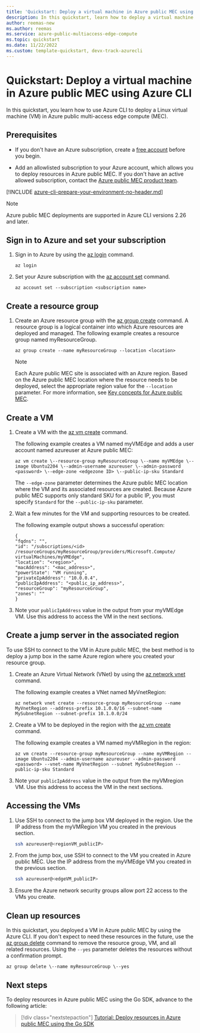 ```yaml
---
title: 'Quickstart: Deploy a virtual machine in Azure public MEC using Azure CLI'
description: In this quickstart, learn how to deploy a virtual machine in Azure public multi-access edge (MEC) compute by using the Azure CLI.
author: reemas-new
ms.author: reemas
ms.service: azure-public-multiaccess-edge-compute
ms.topic: quickstart
ms.date: 11/22/2022
ms.custom: template-quickstart, devx-track-azurecli
---
```


# Quickstart: Deploy a virtual machine in Azure public MEC using Azure CLI

In this quickstart, you learn how to use Azure CLI to deploy a Linux virtual machine (VM) in Azure public multi-access edge compute (MEC).

## Prerequisites

- If you don't have an Azure subscription, create a [free account](https://azure.microsoft.com/free/?WT.mc_id=A261C142F) before you begin.

- Add an allowlisted subscription to your Azure account, which allows you to deploy resources in Azure public MEC. If you don't have an active allowed subscription, contact the [Azure public MEC product team](https://aka.ms/azurepublicmec).

[!INCLUDE [azure-cli-prepare-your-environment-no-header.md](~/reusable-content/azure-cli/azure-cli-prepare-your-environment-no-header.md)]

   > [!NOTE]
   > Azure public MEC deployments are supported in Azure CLI versions 2.26 and later.

## Sign in to Azure and set your subscription

1. Sign in to Azure by using the [az login](/cli/azure/reference-index#az-login) command.

    ```azurecli
    az login
    ```

1. Set your Azure subscription with the [az account set](/cli/azure/account#az-account-set) command.

    ```azurecli
    az account set --subscription <subscription name>
    ```

## Create a resource group

1. Create an Azure resource group with the [az group create](/cli/azure/group#az-group-create) command. A resource group is a logical container into which Azure resources are deployed and managed. The following example creates a resource group named myResourceGroup.

    ```azurecli
    az group create --name myResourceGroup --location <location>
    ```

    > [!NOTE]
    > Each Azure public MEC site is associated with an Azure region. Based on the Azure public MEC location where the resource needs to be deployed, select the appropriate region value for the `--location` parameter. For more information, see [Key concepts for Azure public MEC](key-concepts.md).

## Create a VM

1. Create a VM with the [az vm create](/cli/azure/vm#az-vm-create) command.

   The following example creates a VM named myVMEdge and adds a user account named azureuser at Azure public MEC:

   ```azurecli
   az vm create \--resource-group myResourceGroup \--name myVMEdge \--image Ubuntu2204 \--admin-username azureuser \--admin-password <password> \--edge-zone <edgezone ID> \--public-ip-sku Standard
   ```

   The `--edge-zone` parameter determines the Azure public MEC location where the VM and its associated resources are created. Because Azure public MEC supports only standard SKU for a public IP, you must specify `Standard` for the `--public-ip-sku` parameter.

1. Wait a few minutes for the VM and supporting resources to be created.

   The following example output shows a successful operation:

   ```output
   {
   "fqdns": "",
   "id": "/subscriptions/<id> /resourceGroups/myResourceGroup/providers/Microsoft.Compute/    virtualMachines/myVMEdge",
   "location": "<region>",
   "macAddress": "<mac_address>",
   "powerState": "VM running",
   "privateIpAddress": "10.0.0.4",
   "publicIpAddress": "<public_ip_address>",
   "resourceGroup": "myResourceGroup",
   "zones": ""
   }
   ```

1. Note your `publicIpAddress` value in the output from your myVMEdge VM. Use this address to access the VM in the next sections.

## Create a jump server in the associated region

To use SSH to connect to the VM in Azure public MEC, the best method is to deploy a jump box in the same Azure region where you created your resource group.

1. Create an Azure Virtual Network (VNet) by using the [az network vnet](/cli/azure/network/vnet) command.

   The following example creates a VNet named MyVnetRegion:

    ```azurecli
    az network vnet create --resource-group myResourceGroup --name MyVnetRegion --address-prefix 10.1.0.0/16 --subnet-name MySubnetRegion --subnet-prefix 10.1.0.0/24
    ```

1. Create a VM to be deployed in the region with the [az vm create](/cli/azure/vm#az-vm-create) command.

   The following example creates a VM named myVMRegion in the region:

    ```azurecli
    az vm create --resource-group myResourceGroup --name myVMRegion --image Ubuntu2204 --admin-username azureuser --admin-password <password> --vnet-name MyVnetRegion --subnet MySubnetRegion --public-ip-sku Standard
    ```

1. Note your `publicIpAddress` value in the output from the myVMregion VM. Use this address to access the VM in the next sections.

## Accessing the VMs

1. Use SSH to connect to the jump box VM deployed in the region. Use the IP address from the myVMRegion VM you created in the previous section.

    ```bash
    ssh azureuser@<regionVM_publicIP>
    ```

1. From the jump box, use SSH to connect to the VM you created in Azure public MEC. Use the IP address from the myVMEdge VM you created in the previous section.

    ```bash
    ssh azureuser@<edgeVM_publicIP>
    ```

1. Ensure the Azure network security groups allow port 22 access to the VMs you create.

## Clean up resources

In this quickstart, you deployed a VM in Azure public MEC by using the Azure CLI. If you don't expect to need these resources in the future, use the [az group delete](/cli/azure/group#az-group-delete) command to remove the resource group, VM, and all related resources. Using the `--yes` parameter deletes the resources without a confirmation prompt.

```azurecli
az group delete \--name myResourceGroup \--yes
```

## Next steps

To deploy resources in Azure public MEC using the Go SDK, advance to the following article:

> [!div class="nextstepaction"]
> [Tutorial: Deploy resources in Azure public MEC using the Go SDK](tutorial-create-vm-using-go-sdk.md)
